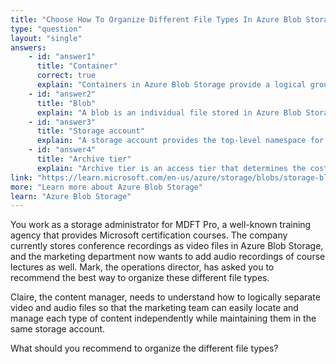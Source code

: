 ```yaml
---
title: "Choose How To Organize Different File Types In Azure Blob Storage"
type: "question"
layout: "single"
answers:
    - id: "answer1"
      title: "Container"
      correct: true
      explain: "Containers in Azure Blob Storage provide a logical grouping mechanism for organizing blobs. You can create separate containers for different file types (e.g., 'videos' and 'audio'), making it easy to manage access permissions, apply different policies, and organize content while maintaining them in the same storage account."
    - id: "answer2"
      title: "Blob"
      explain: "A blob is an individual file stored in Azure Blob Storage. Blobs are stored within containers, so creating separate blobs wouldn't help organize different file types - they would still be mixed together in the same container."
    - id: "answer3"
      title: "Storage account"
      explain: "A storage account provides the top-level namespace for Azure Storage services. Creating separate storage accounts for different file types would be unnecessarily complex and expensive, as storage accounts are meant to group related storage services together."
    - id: "answer4"
      title: "Archive tier"
      explain: "Archive tier is an access tier that determines the cost and retrieval speed of blobs, not their organization. It's used for rarely accessed data and doesn't help separate file types organizationally."
link: "https://learn.microsoft.com/en-us/azure/storage/blobs/storage-blobs-introduction"
more: "Learn more about Azure Blob Storage"
learn: "Azure Blob Storage"
---
```


You work as a storage administrator for MDFT Pro, a well-known training agency that provides Microsoft certification courses. The company currently stores conference recordings as video files in Azure Blob Storage, and the marketing department now wants to add audio recordings of course lectures as well. Mark, the operations director, has asked you to recommend the best way to organize these different file types.

Claire, the content manager, needs to understand how to logically separate video and audio files so that the marketing team can easily locate and manage each type of content independently while maintaining them in the same storage account.

What should you recommend to organize the different file types?
